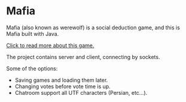 # Mafia
Mafia (also known as werewolf) is a social deduction game, and this is Mafia built with Java.
 
[Click to read more about this game.](https://en.wikipedia.org/wiki/Mafia_(party_game))

The project contains server and client, connecting by sockets.

Some of the options:
   - Saving games and loading them later.
   - Changing votes before vote time is up.
   - Chatroom support all UTF characters (Persian, etc...).
